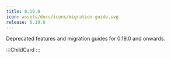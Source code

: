 ```yaml
---
title: 0.19.0
icon: assets/docs/icons/migration-guide.svg
release: 0.19.0
---
```


Deprecated features and migration guides for 0.19.0 and onwards.

:::ChildCard
:::